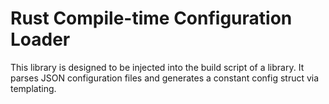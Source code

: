 # Rust Compile-time Configuration Loader

This library is designed to be injected into the build script of a library.  It parses JSON configuration files and generates a constant config struct via templating.
